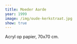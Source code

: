 ```yaml
---
title: Moeder Aarde
year: 1999
image: /img/oude-kerkstraat.jpg
show: true
---
```


Acryl op papier, 70x70 cm.
